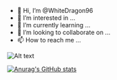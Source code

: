 - 👋 Hi, I’m @WhiteDragon96
- 👀 I’m interested in ...
- 🌱 I’m currently learning ...
- 💞️ I’m looking to collaborate on ...
- 📫 How to reach me ...

<!---
WhiteDragon96/WhiteDragon96 is a ✨ special ✨ repository because its `README.md` (this file) appears on your GitHub profile.
You can click the Preview link to take a look at your changes.
--->


![Alt text](https://camo.githubusercontent.com/0ffb79e3834725840e871262d9150f494f79970b5b427c7410c484db9df3f5d4/68747470733a2f2f69322e7469696d672e636f6d2f3730363030352f306665623330356165373363396264662e676966 "optional title")

<!---GitHub--->
[![Anurag's GitHub stats](https://github-readme-stats.vercel.app/api?username=WhiteDragon96)](https://github.com/anuraghazra/github-readme-stats)
